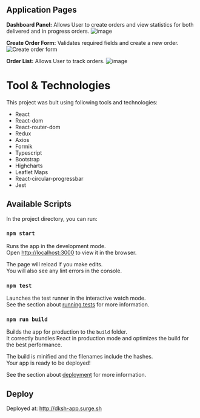 ## Application Pages
**Dashboard Panel:** Allows User to create orders and view statistics for both delivered and in progress orders.
![image](https://github.com/Hamza01541/React-Order-Dashboard/assets/49500814/1f8083c7-f805-4c3c-b1f8-1da4bce6af8d)

**Create Order Form:**
Validates required fields and create a new order.
![Create order form](https://github.com/Hamza01541/React-Order-Management/assets/49500814/26fbe309-5e9e-42ac-84a3-a9cda1f4cb30)

**Order List:**  Allows User to track orders.
![image](https://github.com/Hamza01541/React-Order-Dashboard/assets/49500814/b3fed443-bdc1-4e73-874f-4192c3ebc357)


# Tool & Technologies
This project was bult using following tools and technologies:
- React
- React-dom
- React-router-dom
- Redux
- Axios
- Formik
- Typescript
- Bootstrap
- Highcharts
- Leaflet Maps
- React-circular-progressbar
- Jest

## Available Scripts

In the project directory, you can run:

### `npm start`

Runs the app in the development mode.\
Open [http://localhost:3000](http://localhost:3000) to view it in the browser.

The page will reload if you make edits.\
You will also see any lint errors in the console.

### `npm test`

Launches the test runner in the interactive watch mode.\
See the section about [running tests](https://facebook.github.io/create-react-app/docs/running-tests) for more information.

### `npm run build`

Builds the app for production to the `build` folder.\
It correctly bundles React in production mode and optimizes the build for the best performance.

The build is minified and the filenames include the hashes.\
Your app is ready to be deployed!

See the section about [deployment](https://facebook.github.io/create-react-app/docs/deployment) for more information.

## Deploy
Deployed at: http://dksh-app.surge.sh
